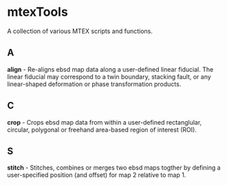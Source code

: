 # mtexTools
A collection of various MTEX scripts and functions.

## A
**align** - Re-aligns ebsd map data along a user-defined linear fiducial. The linear fiducial may correspond to a twin boundary, stacking fault, or any linear-shaped deformation or phase transformation products.


## C
**crop** - Crops ebsd map data from within a user-defined rectanglular, circular, polygonal or freehand area-based region of interest (ROI).


## S
**stitch** - Stitches, combines or merges two ebsd maps togther by defining a user-specified position (and offset) for map 2 relative to map 1.





